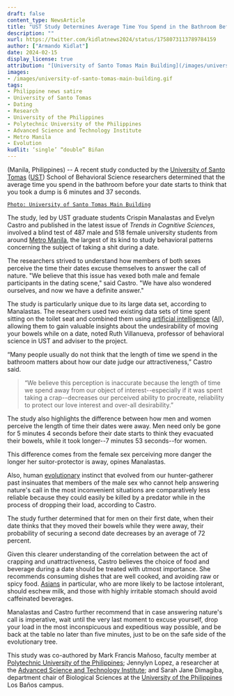 ```yaml
---
draft: false
content_type: NewsArticle
title: "UST Study Determines Average Time You Spend in the Bathroom Before Your Date Starts to Think That You Took a Dump"
description: ""
xurl: https://twitter.com/kidlatnews2024/status/1758073113789784159
author: ["Armando Kidlat"]
date: 2024-02-15
display_license: true
attribution: "[University of Santo Tomas Main Building](/images/university-of-santo-tomas-main-building.gif) photo from [Wikimedia](https://commons.wikimedia.org/wiki/File:400_Year_old_Beauty.jpg) ([CC BY-SA 3.0](https://creativecommons.org/licenses/by-sa/3.0/deed.en))."
images:
- /images/university-of-santo-tomas-main-building.gif
tags:
- Philippine news satire
- University of Santo Tomas
- Dating
- Research
- University of the Philippines
- Polytechnic University of the Philippines
- Advanced Science and Technology Institute
- Metro Manila
- Evolution
kudlit: ‘single’ “double” Biñan
---
```

(Manila, Philippines) -- A recent study conducted by the [University of Santo Tomas](/tags/university-of-santo-tomas/) ([UST](/tags/university-of-santo-tomas/)) School of Behavioral Science researchers determined that the average time you spend in the bathroom before your date starts to think that you took a dump is 6 minutes and 37 seconds.

[`Photo: University of Santo Tomas Main Building`](/images/university-of-santo-tomas-main-building.gif)

The study, led by UST graduate students Crispin Manalastas and Evelyn Castro and published in the latest issue of *Trends in Cognitive Sciences*, involved a blind test of 487 male and 518 female university students from around [Metro Manila](/tags/metro-manila/), the largest of its kind to study behavioral patterns concerning the subject of taking a shit during a date.

The researchers strived to understand how members of both sexes perceive the time their dates excuse themselves to answer the call of nature. "We believe that this issue has vexed both male and female participants in the dating scene," said Castro. "We have also wondered ourselves, and now we have a definite answer."

The study is particularly unique due to its large data set, according to Manalastas. The researchers used two existing data sets of time spent sitting on the toilet seat and combined them using [artificial intelligence](/tags/artificial-intelligence/) ([AI](/tags/artificial-intelligence/)), allowing them to gain valuable insights about the undesirability of moving your bowels while on a date, noted Ruth Villanueva, professor of behavioral science in UST and adviser to the project.

“Many people usually do not think that the length of time we spend in the bathroom matters about how our date judge our attractiveness,” Castro said.

>“We believe this perception is inaccurate because the length of time we spend away from our object of interest--especially if it was spent taking a crap--decreases our perceived ability to procreate, reliability to protect our love interest and over-all desirability.”

The study also highlights the difference between how men and women perceive the length of time their dates were away. Men need only be gone for 5 minutes 4 seconds before their date starts to think they evacuated their bowels, while it took longer--7 minutes 53 seconds--for women.

This difference comes from the female sex perceiving more danger the longer her suitor-protector is away, opines Manalastas.

Also, human [evolutionary](/tags/evolution/) instinct that evolved from our hunter-gatherer past insinuates that members of the male sex who cannot help answering nature's call in the most inconvenient situations are comparatively less reliable because they could easily be killed by a predator while in the process of dropping their load, according to Castro.

The study further determined that for men on their first date, when their date thinks that they moved their bowels while they were away, their probability of securing a second date decreases by an average of 72 percent.

Given this clearer understanding of the correlation between the act of crapping and unattractiveness, Castro believes the choice of food and beverage during a date should be treated with utmost importance. She recommends consuming dishes that are well cooked, and avoiding raw or spicy food. [Asians](/tags/asians/) in particular, who are more likely to be lactose intolerant, should eschew milk, and those with highly irritable stomach should avoid caffeinated beverages.

Manalastas and Castro further recommend that in case answering nature's call is imperative, wait until the very last moment to excuse yourself, drop your load in the most inconspicuous and expeditious way possible, and be back at the table no later than five minutes, just to be on the safe side of the evolutionary tree.

This study was co-authored by Mark Francis Mañoso, faculty member at [Polytechnic University of the Philippines](/tags/polytechnic-university-of-the-philippines/); Jennylyn Lopez, a researcher at the [Advanced Science and Technology Institute](/tags/advanced-science-and-technology-institute/); and Sarah Jane Dimagiba, department chair of Biological Sciences at the [University of the Philippines](/tags/university-of-the-philippines/) Los Baños campus.
